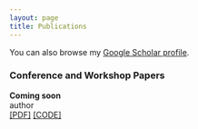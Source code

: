 ```yaml
---
layout: page
title: Publications
---
```


You can also browse my <a href="https://scholar.google.com/citations?hl=zh-CN&user=d7kIkwwAAAAJ&view_op=list_works&sortby=pubdate" target="_blank">Google Scholar profile</a>.
<br />

<h3>
    <a name='pub'></a> Conference and Workshop Papers
</h3>

<div class="media">
    <div class="media-body">
       <p class="media-heading">
          <strong>Coming soon
</strong><br />
          author <br />
          <a href="test">[PDF]</a> <a href="test">[CODE]</a><br />
       </p>
    </div>
</div>




